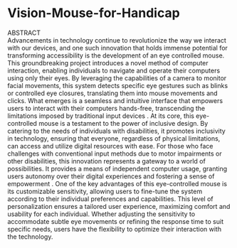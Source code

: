 # Vision-Mouse-for-Handicap
ABSTRACT  
Advancements in technology continue to revolutionize the way we interact with our devices, and one such 
innovation that holds immense potential for transforming accessibility is the development of an eye
controlled mouse. This groundbreaking project introduces a novel method of computer interaction, enabling 
individuals to navigate and operate their computers using only their eyes. By leveraging the capabilities of a 
camera to monitor facial movements, this system detects specific eye gestures such as blinks or controlled eye 
closures, translating them into mouse movements and clicks. What emerges is a seamless and intuitive 
interface that empowers users to interact with their computers hands-free, transcending the limitations 
imposed by traditional input devices . At its core, this eye-controlled mouse is a testament to the power of 
inclusive design. By catering to the needs of individuals with disabilities, it promotes inclusivity in 
technology, ensuring that everyone, regardless of physical limitations, can access and utilize digital resources 
with ease. For those who face challenges with conventional input methods due to motor impairments or other 
disabilities, this innovation represents a gateway to a world of possibilities. It provides a means of 
independent computer usage, granting users autonomy over their digital experiences and fostering a sense of 
empowerment . One of the key advantages of this eye-controlled mouse is its customizable sensitivity, 
allowing users to fine-tune the system according to their individual preferences and capabilities. This level of 
personalization ensures a tailored user experience, maximizing comfort and usability for each individual. 
Whether adjusting the sensitivity to accommodate subtle eye movements or refining the response time to suit 
specific needs, users have the flexibility to optimize their interaction with the technology. 
